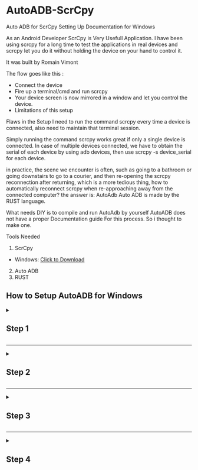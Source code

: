 # AutoADB-ScrCpy

Auto ADB for ScrCpy Setting Up Documentation for Windows

As an Android Developer ScrCpy is Very Usefull Application. I have been using scrcpy for a long time to test the applications in real devices and scrcpy let you do it without holding the device on your hand to control it.

It was built by Romain Vimont


The flow goes like this :

- Connect the device
- Fire up a terminal/cmd and run scrcpy
- Your device screen is now mirrored in a window and let you control the device.
- Limitations of this setup

Flaws in the Setup
I need to run the command scrcpy every time a device is connected, also need to maintain that terminal session.

Simply running the command scrcpy works great if only a single device is connected. In case of multiple devices connected, we have to obtain the serial of each device by using adb devices, then use scrcpy -s device_serial for each device.


in practice, the scene we encounter is often, such as going to a bathroom or going downstairs to go to a courier, and then re-opening the scrcpy reconnection after returning, which is a more tedious thing, how to automatically reconnect scrcpy when re-approaching away from the connected computer? the answer is: AutoAdb 
Auto ADB is made by the RUST language.

What needs DIY is to compile and run AutoAdb by yourself 
AutoADB does not have a proper Documentation guide For this process. So i thought to make one.

Tools Needed 
1. ScrCpy

- Windows: [Click to Download][direct-win64]
	
2. Auto ADB
3. RUST


## How to Setup AutoADB for Windows

<details>
	<summary> <h2> Step 1 </h2> </summary>
<p align="center">

Step 1
  
First Get the Rust Language for your Windows

https://www.rust-lang.org/tools/install

Download and Install Rust, According to your Computer Architecture 32 or 64bit.

or else If you're willing to install this on the Winsows Subsystem for Linux (WSL)  you can Use this Code 
	
	curl --proto '=https' --tlsv1.2 -sSf https://sh.rustup.rs | sh
	
Next we have to make sure RUST is installed correctly for that, open a shell and enter this line:
	
	$ rustc --version
	
![rustc](https://user-images.githubusercontent.com/64683688/160978976-a51934b2-55ba-4d47-ad5b-59be501d79c5.gif)

                     
</p>
</details>
                     
----

<details>
	<summary> <h2> Step 2 </h2> </summary>
<p align="center">
	
Step 2

After Installing the Rust Download the AutoADB Repo

https://github.com/rom1v/autoadb

![DownloadAutoADB](https://user-images.githubusercontent.com/64683688/160541520-bb24aeb8-016a-4194-96eb-a299df36ea81.gif)
	
Extract the File to a Proper Location
	
Here I'm Extracting the file to 
	
	C:\
	
Now upto part 2 is done completely
                     
</p>
</details>
                     
----

<details>
	<summary> <h2> Step 3 </h2> </summary>
<p align="center">

Now we are Going to Compile and Build the Extracted File which is made with RUST 
	
Now open 
	Powershell or CMD

Then Navigate to the Extracted File Location within the Terminal
`
	pushd C:\autoadb-master

then Run this Command to begin the  Process
	
	cargo build --release
	
![Compile](https://user-images.githubusercontent.com/64683688/160646585-8ed88580-88eb-4318-a896-6b6cb8f0e2cf.gif)

after that
Hope you can see a folder named Target Is Created
	

	
\target\release
	

there's a Application named autoadb.exe

Okay if You have this you have completely Done all the Step Upto Now.
	

</p>
</details>
                     
----

<details>
	<summary> <h2> Step 4 </h2> </summary>
<p align="center">
	
	STEP 4

So now you have to add this application as a Path variable

![PathVariableLocation](https://user-images.githubusercontent.com/64683688/160341895-b9fdaad9-a91a-4363-82ca-13120f032944.gif)

Add the Extracted root folder location of autoadb to the Path

![2 PathVariableAdding](https://user-images.githubusercontent.com/64683688/160344582-fff3ddf2-8f69-40e2-a3b1-2e8166cc5162.gif)

Lets Check whether Auto ADB is Working Succesfully

```
autoadb scrcpy -s {}
```
If it's Working Correctly You are Done!

Proceed from Here For Bonus Steps

If you want this to run as a Background Process when Logged into the Windows
	1. Create a Bat File
	2. Create a VBS Script

## Step 4

First You Have to Create a Batch File

For that Open the NotePad and Type this Code

```
@echo off
autoadb.exe scrcpy.exe -s {}
```

Save this as a .bat file. 
Here I'm Saving it as auto.bat

Run this and check whether the Batch file we created is working Fine.

If you willing to run the Batch file when the windows Startup Simply put the Batch file into the “All Users” Startup folder

To access the “All Users” Startup folder in Windows 10/11, 
open the Run dialog box (Windows Key + R), 
then type 

```
shell:common startup 
```

and click OK. 
When Folder Opens Drag and Drop the Batch File


So always opening a CMD is really Annoying So that I thought It's Better to Run this as a Hidden Background Service (to Hide and Run this)
	
Then you don't want to keep a CMD window open, so build a vbs script to hide the window, file name:

After putting this vbs into the win automatic startup path, it seems that after opening the computer every day, the mobile phone screen is not automatically projected to the computer, so the Quikeer gadget is enabled, which is manually run once a day, and then it will be automatically connected as long as you return to the computer
	
## Step 5

Then you have to Make the VBS Script File

For that Open the NotePad and Type this Code
	
```
Set WshShell = CreateObject("WScript.Shell") 
WshShell.Run chr(34) & "C:\ProgramData\Microsoft\Windows\Start Menu\Programs\Startup\auto.bat" & Chr(34), 0
Set WshShell = Nothing
```

Now you are done. 
	
Leave a Comment if you Encountered Any kind of a Problem


Downloads

[direct-win64]: https://github.com/Genymobile/scrcpy/releases/download/v1.23/scrcpy-win64-v1.23.zip
	
